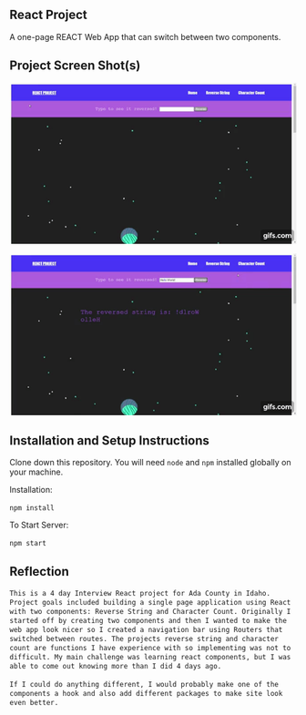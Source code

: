 ## React Project

A one-page REACT Web App that can switch between two components.

## Project Screen Shot(s)

![](gifreverse.gif)

![](gifcount.gif)

## Installation and Setup Instructions

Clone down this repository. You will need `node` and `npm` installed globally on your machine.  

Installation:

`npm install`  

To Start Server:

`npm start`   

## Reflection

    This is a 4 day Interview React project for Ada County in Idaho. Project goals included building a single page application using React with two components: Reverse String and Character Count. Originally I started off by creating two components and then I wanted to make the web app look nicer so I created a navigation bar using Routers that switched between routes. The projects reverse string and character count are functions I have experience with so implementing was not to difficult. My main challenge was learning react components, but I was able to come out knowing more than I did 4 days ago.

    If I could do anything different, I would probably make one of the components a hook and also add different packages to make site look even better.

